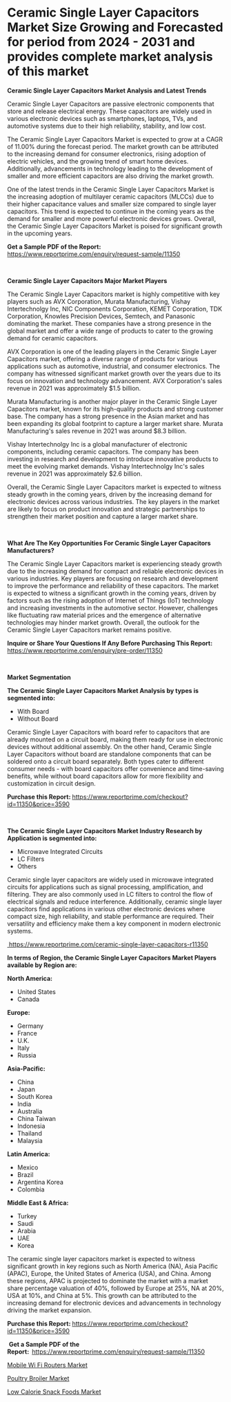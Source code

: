<p><h1>Ceramic Single Layer Capacitors Market Size Growing and Forecasted for period from 2024 - 2031 and provides complete market analysis of this market</h1></p><p><strong>Ceramic Single Layer Capacitors Market Analysis and Latest Trends</strong></p>
<p><p>Ceramic Single Layer Capacitors are passive electronic components that store and release electrical energy. These capacitors are widely used in various electronic devices such as smartphones, laptops, TVs, and automotive systems due to their high reliability, stability, and low cost.</p><p>The Ceramic Single Layer Capacitors Market is expected to grow at a CAGR of 11.00% during the forecast period. The market growth can be attributed to the increasing demand for consumer electronics, rising adoption of electric vehicles, and the growing trend of smart home devices. Additionally, advancements in technology leading to the development of smaller and more efficient capacitors are also driving the market growth.</p><p>One of the latest trends in the Ceramic Single Layer Capacitors Market is the increasing adoption of multilayer ceramic capacitors (MLCCs) due to their higher capacitance values and smaller size compared to single layer capacitors. This trend is expected to continue in the coming years as the demand for smaller and more powerful electronic devices grows. Overall, the Ceramic Single Layer Capacitors Market is poised for significant growth in the upcoming years.</p></p>
<p><strong>Get a Sample PDF of the Report:&nbsp;</strong> <a href="https://www.reportprime.com/enquiry/request-sample/11350">https://www.reportprime.com/enquiry/request-sample/11350</a></p>
<p>&nbsp;</p>
<p><strong>Ceramic Single Layer Capacitors Major Market Players</strong></p>
<p><p>The Ceramic Single Layer Capacitors market is highly competitive with key players such as AVX Corporation, Murata Manufacturing, Vishay Intertechnolgy Inc, NIC Components Corporation, KEMET Corporation, TDK Corporation, Knowles Precision Devices, Semtech, and Panasonic dominating the market. These companies have a strong presence in the global market and offer a wide range of products to cater to the growing demand for ceramic capacitors.</p><p>AVX Corporation is one of the leading players in the Ceramic Single Layer Capacitors market, offering a diverse range of products for various applications such as automotive, industrial, and consumer electronics. The company has witnessed significant market growth over the years due to its focus on innovation and technology advancement. AVX Corporation's sales revenue in 2021 was approximately $1.5 billion.</p><p>Murata Manufacturing is another major player in the Ceramic Single Layer Capacitors market, known for its high-quality products and strong customer base. The company has a strong presence in the Asian market and has been expanding its global footprint to capture a larger market share. Murata Manufacturing's sales revenue in 2021 was around $8.3 billion.</p><p>Vishay Intertechnolgy Inc is a global manufacturer of electronic components, including ceramic capacitors. The company has been investing in research and development to introduce innovative products to meet the evolving market demands. Vishay Intertechnolgy Inc's sales revenue in 2021 was approximately $2.6 billion.</p><p>Overall, the Ceramic Single Layer Capacitors market is expected to witness steady growth in the coming years, driven by the increasing demand for electronic devices across various industries. The key players in the market are likely to focus on product innovation and strategic partnerships to strengthen their market position and capture a larger market share.</p></p>
<p>&nbsp;</p>
<p><strong>What Are The Key Opportunities For Ceramic Single Layer Capacitors Manufacturers?</strong></p>
<p><p>The Ceramic Single Layer Capacitors market is experiencing steady growth due to the increasing demand for compact and reliable electronic devices in various industries. Key players are focusing on research and development to improve the performance and reliability of these capacitors. The market is expected to witness a significant growth in the coming years, driven by factors such as the rising adoption of Internet of Things (IoT) technology and increasing investments in the automotive sector. However, challenges like fluctuating raw material prices and the emergence of alternative technologies may hinder market growth. Overall, the outlook for the Ceramic Single Layer Capacitors market remains positive.</p></p>
<p><strong>Inquire or Share Your Questions If Any Before Purchasing This Report:</strong> <a href="https://www.reportprime.com/enquiry/pre-order/11350">https://www.reportprime.com/enquiry/pre-order/11350</a></p>
<p>&nbsp;</p>
<p><strong>Market Segmentation</strong></p>
<p><strong>The Ceramic Single Layer Capacitors Market Analysis by types is segmented into:</strong></p>
<p><ul><li>With Board</li><li>Without Board</li></ul></p>
<p><p>Ceramic Single Layer Capacitors with board refer to capacitors that are already mounted on a circuit board, making them ready for use in electronic devices without additional assembly. On the other hand, Ceramic Single Layer Capacitors without board are standalone components that can be soldered onto a circuit board separately. Both types cater to different consumer needs - with board capacitors offer convenience and time-saving benefits, while without board capacitors allow for more flexibility and customization in circuit design.</p></p>
<p><strong>Purchase this Report:&nbsp;</strong><a href="https://www.reportprime.com/checkout?id=11350&price=3590">https://www.reportprime.com/checkout?id=11350&price=3590</a></p>
<p>&nbsp;</p>
<p><strong>The Ceramic Single Layer Capacitors Market Industry Research by Application is segmented into:</strong></p>
<p><ul><li>Microwave Integrated Circuits</li><li>LC Filters</li><li>Others</li></ul></p>
<p><p>Ceramic single layer capacitors are widely used in microwave integrated circuits for applications such as signal processing, amplification, and filtering. They are also commonly used in LC filters to control the flow of electrical signals and reduce interference. Additionally, ceramic single layer capacitors find applications in various other electronic devices where compact size, high reliability, and stable performance are required. Their versatility and efficiency make them a key component in modern electronic systems.</p></p>
<p><a href="https://www.reportprime.com/ceramic-single-layer-capacitors-r11350">&nbsp;https://www.reportprime.com/ceramic-single-layer-capacitors-r11350</a></p>
<p><strong>In terms of Region, the Ceramic Single Layer Capacitors Market Players available by Region are:</strong></p>
<p>
    <p> <strong> North America: </strong>
        <ul>
            <li>United States</li>
            <li>Canada</li>
        </ul>
        </p> 
    <p> <strong> Europe: </strong>
        <ul>
            <li>Germany</li>
            <li>France</li>
            <li>U.K.</li>
            <li>Italy</li>
            <li>Russia</li>
        </ul>
        </p> 
    <p> <strong> Asia-Pacific: </strong>
        <ul>
            <li>China</li>
            <li>Japan</li>
            <li>South Korea</li>
            <li>India</li>
            <li>Australia</li>
            <li>China Taiwan</li>
            <li>Indonesia</li>
            <li>Thailand</li>
            <li>Malaysia</li>
        </ul>
        </p> 
    <p> <strong> Latin America: </strong>
        <ul>
            <li>Mexico</li>
            <li>Brazil</li>
            <li>Argentina Korea</li>
            <li>Colombia</li>
        </ul>
        </p> 
    <p> <strong> Middle East & Africa: </strong>
        <ul>
            <li>Turkey</li>
            <li>Saudi</li>
            <li>Arabia</li>
            <li>UAE</li>
            <li>Korea</li>
        </ul>
    </p>
    </p>
<p><p>The ceramic single layer capacitors market is expected to witness significant growth in key regions such as North America (NA), Asia Pacific (APAC), Europe, the United States of America (USA), and China. Among these regions, APAC is projected to dominate the market with a market share percentage valuation of 40%, followed by Europe at 25%, NA at 20%, USA at 10%, and China at 5%. This growth can be attributed to the increasing demand for electronic devices and advancements in technology driving the market expansion.</p></p>
<p><strong>Purchase this Report: </strong><a href="https://www.reportprime.com/checkout?id=11350&price=3590">https://www.reportprime.com/checkout?id=11350&price=3590</a></p>
<p>&nbsp;<strong>Get a Sample PDF of the Report:&nbsp;&nbsp;</strong><a href="https://www.reportprime.com/enquiry/request-sample/11350">https://www.reportprime.com/enquiry/request-sample/11350</a></p>
<p><strong></strong></p>
<p><p><a href="https://github.com/GroverBarry/Market-Research-Report-List-7/blob/main/mobile-wi-fi-routers-market.md">Mobile Wi Fi Routers Market</a></p><p><a href="https://github.com/lnamivez37/Market-Research-Report-List-1/blob/main/poultry-broiler-market.md">Poultry Broiler Market</a></p><p><a href="https://github.com/lylyparadise/Market-Research-Report-List-5/blob/main/low-calorie-snack-foods-market.md">Low Calorie Snack Foods Market</a></p></p>